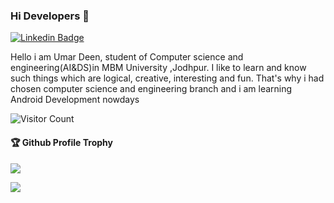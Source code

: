 ### Hi Developers 👋

[![Linkedin Badge](https://img.shields.io/badge/-umardeen-blue?style=flat-square&logo=Linkedin&logoColor=white&link=https://www.linkedin.com/in/umar-deen-368755254/)](https://www.linkedin.com/in/umar-deen-368755254/)


Hello i am Umar Deen, student of Computer science and engineering(AI&DS)in MBM University ,Jodhpur.
I like to learn and know such things which are logical, creative, interesting and fun. That's why i had chosen computer science and engineering branch and i am learning Android Development nowdays 


![Visitor Count](https://profile-counter.glitch.me/umardeen1/count.svg)

<div>
  <h4>🏆 Github Profile Trophy</h4>
  <a href="https://github.com/ryo-ma/github-profile-trophy">
    <img src="https://github-profile-trophy.vercel.app/?username=umardeen&column=7"/>
  </a>
</div>


![](https://activity-graph.herokuapp.com/graph?username=umardeen1&theme=react-dark&area=true)
<!--
*umardeen/developerManoj47* is a ✨ special ✨ repository because its README.md (this file) appears on your GitHub profile.

Here are some ideas to get you started:

- 🔭 I’m currently working on ...
- 🌱 I’m currently learning ...
- 👯 I’m looking to collaborate on ...
- 🤔 I’m looking for help with ...
- 💬 Ask me about ...
- 📫 How to reach me: ...
- 😄 Pronouns: ...
- ⚡ Fun fact: .....
S


Languages and Tools: 

 <img alt="Bootstrap" src="https://img.shields.io/badge/bootstrap-%23563D7C.svg?style=flat-square&logo=bootstrap&logoColor=white"/> <img alt="HTML5" src="https://img.shields.io/badge/html5-%23E34F26.svg?style=flat-square&logo=html5&logoColor=white"/> <img alt="CSS3" src="https://img.shields.io/badge/css3-%231572B6.svg?style=flat-square&logo=css3&logoColor=white"/> <img alt="NodeJS" src="https://img.shields.io/badge/node.js-%2343853D.svg?style=flat-square&logo=node-dot-js&logoColor=white"/> <img alt="React" src="https://img.shields.io/badge/react-%2320232a.svg?style=flat-square&logo=react&logoColor=%2361DAFB"/> <img alt="MongoDB" src ="https://img.shields.io/badge/MongoDB-%234ea94b.svg?style=flat-square&logo=mongodb&logoColor=white"/>


-->
